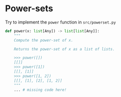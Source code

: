 # Power-sets

Try to implement the `power` function in `src/powerset.py`

```python
def power(x: list[Any]) -> list[list[Any]]:
    """
    Compute the power-set of x.

    Returns the power-set of x as a list of lists.

    >>> power([])
    [[]]
    >>> power([1])
    [[], [1]]
    >>> power([1, 2])
    [[], [1], [2], [1, 2]]
    """
    ... # missing code here!
```

